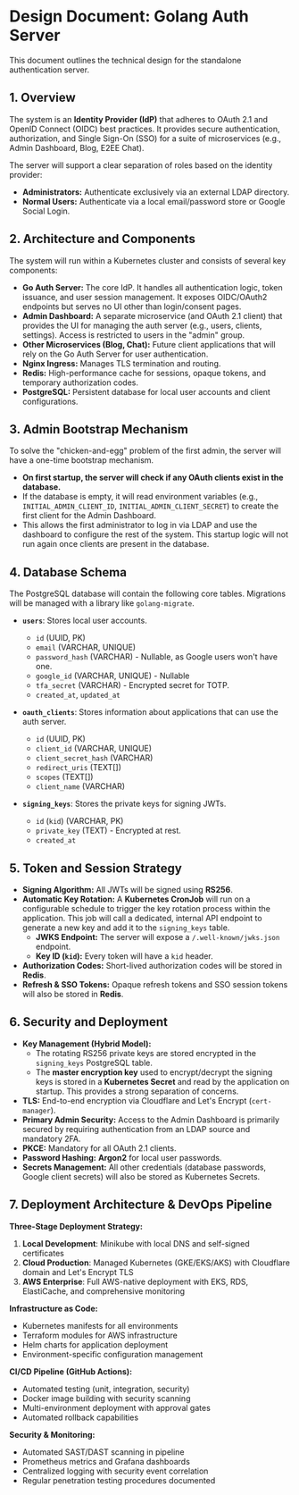 # Design Document: Golang Auth Server

This document outlines the technical design for the standalone authentication server.

## 1. Overview

The system is an **Identity Provider (IdP)** that adheres to OAuth 2.1 and OpenID Connect (OIDC) best practices. It provides secure authentication, authorization, and Single Sign-On (SSO) for a suite of microservices (e.g., Admin Dashboard, Blog, E2EE Chat).

The server will support a clear separation of roles based on the identity provider:
*   **Administrators:** Authenticate exclusively via an external LDAP directory.
*   **Normal Users:** Authenticate via a local email/password store or Google Social Login.

## 2. Architecture and Components

The system will run within a Kubernetes cluster and consists of several key components:

*   **Go Auth Server:** The core IdP. It handles all authentication logic, token issuance, and user session management. It exposes OIDC/OAuth2 endpoints but serves no UI other than login/consent pages.
*   **Admin Dashboard:** A separate microservice (and OAuth 2.1 client) that provides the UI for managing the auth server (e.g., users, clients, settings). Access is restricted to users in the "admin" group.
*   **Other Microservices (Blog, Chat):** Future client applications that will rely on the Go Auth Server for user authentication.
*   **Nginx Ingress:** Manages TLS termination and routing.
*   **Redis:** High-performance cache for sessions, opaque tokens, and temporary authorization codes.
*   **PostgreSQL:** Persistent database for local user accounts and client configurations.

## 3. Admin Bootstrap Mechanism

To solve the "chicken-and-egg" problem of the first admin, the server will have a one-time bootstrap mechanism.

*   **On first startup, the server will check if any OAuth clients exist in the database.**
*   If the database is empty, it will read environment variables (e.g., `INITIAL_ADMIN_CLIENT_ID`, `INITIAL_ADMIN_CLIENT_SECRET`) to create the first client for the Admin Dashboard.
*   This allows the first administrator to log in via LDAP and use the dashboard to configure the rest of the system. This startup logic will not run again once clients are present in the database.

## 4. Database Schema

The PostgreSQL database will contain the following core tables. Migrations will be managed with a library like `golang-migrate`.

*   **`users`**: Stores local user accounts.
    *   `id` (UUID, PK)
    *   `email` (VARCHAR, UNIQUE)
    *   `password_hash` (VARCHAR) - Nullable, as Google users won't have one.
    *   `google_id` (VARCHAR, UNIQUE) - Nullable
    *   `tfa_secret` (VARCHAR) - Encrypted secret for TOTP.
    *   `created_at`, `updated_at`

*   **`oauth_clients`**: Stores information about applications that can use the auth server.
    *   `id` (UUID, PK)
    *   `client_id` (VARCHAR, UNIQUE)
    *   `client_secret_hash` (VARCHAR)
    *   `redirect_uris` (TEXT[])
    *   `scopes` (TEXT[])
    *   `client_name` (VARCHAR)

*   **`signing_keys`**: Stores the private keys for signing JWTs.
    *   `id` (`kid`) (VARCHAR, PK)
    *   `private_key` (TEXT) - Encrypted at rest.
    *   `created_at`

## 5. Token and Session Strategy

*   **Signing Algorithm:** All JWTs will be signed using **RS256**.
*   **Automatic Key Rotation:** A **Kubernetes CronJob** will run on a configurable schedule to trigger the key rotation process within the application. This job will call a dedicated, internal API endpoint to generate a new key and add it to the `signing_keys` table.
    *   **JWKS Endpoint:** The server will expose a `/.well-known/jwks.json` endpoint.
    *   **Key ID (`kid`):** Every token will have a `kid` header.
*   **Authorization Codes:** Short-lived authorization codes will be stored in **Redis**.
*   **Refresh & SSO Tokens:** Opaque refresh tokens and SSO session tokens will also be stored in **Redis**.

## 6. Security and Deployment

*   **Key Management (Hybrid Model):**
    *   The rotating RS256 private keys are stored encrypted in the `signing_keys` PostgreSQL table.
    *   The **master encryption key** used to encrypt/decrypt the signing keys is stored in a **Kubernetes Secret** and read by the application on startup. This provides a strong separation of concerns.
*   **TLS:** End-to-end encryption via Cloudflare and Let's Encrypt (`cert-manager`).
*   **Primary Admin Security:** Access to the Admin Dashboard is primarily secured by requiring authentication from an LDAP source and mandatory 2FA.
*   **PKCE:** Mandatory for all OAuth 2.1 clients.
*   **Password Hashing:** **Argon2** for local user passwords.
*   **Secrets Management:** All other credentials (database passwords, Google client secrets) will also be stored as Kubernetes Secrets.

## 7. Deployment Architecture & DevOps Pipeline

**Three-Stage Deployment Strategy:**
1. **Local Development**: Minikube with local DNS and self-signed certificates
2. **Cloud Production**: Managed Kubernetes (GKE/EKS/AKS) with Cloudflare domain and Let's Encrypt TLS
3. **AWS Enterprise**: Full AWS-native deployment with EKS, RDS, ElastiCache, and comprehensive monitoring

**Infrastructure as Code:**
*   Kubernetes manifests for all environments
*   Terraform modules for AWS infrastructure
*   Helm charts for application deployment
*   Environment-specific configuration management

**CI/CD Pipeline (GitHub Actions):**
*   Automated testing (unit, integration, security)
*   Docker image building with security scanning
*   Multi-environment deployment with approval gates
*   Automated rollback capabilities

**Security & Monitoring:**
*   Automated SAST/DAST scanning in pipeline
*   Prometheus metrics and Grafana dashboards
*   Centralized logging with security event correlation
*   Regular penetration testing procedures documented
